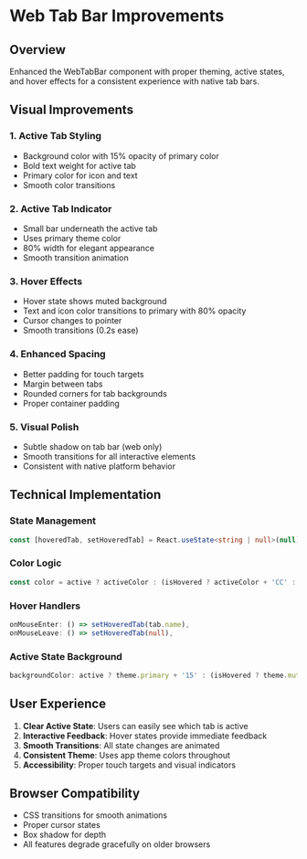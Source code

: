 # Web Tab Bar Improvements

## Overview
Enhanced the WebTabBar component with proper theming, active states, and hover effects for a consistent experience with native tab bars.

## Visual Improvements

### 1. **Active Tab Styling**
- Background color with 15% opacity of primary color
- Bold text weight for active tab
- Primary color for icon and text
- Smooth color transitions

### 2. **Active Tab Indicator**
- Small bar underneath the active tab
- Uses primary theme color
- 80% width for elegant appearance
- Smooth transition animation

### 3. **Hover Effects**
- Hover state shows muted background
- Text and icon color transitions to primary with 80% opacity
- Cursor changes to pointer
- Smooth transitions (0.2s ease)

### 4. **Enhanced Spacing**
- Better padding for touch targets
- Margin between tabs
- Rounded corners for tab backgrounds
- Proper container padding

### 5. **Visual Polish**
- Subtle shadow on tab bar (web only)
- Smooth transitions for all interactive elements
- Consistent with native platform behavior

## Technical Implementation

### State Management
```typescript
const [hoveredTab, setHoveredTab] = React.useState<string | null>(null);
```

### Color Logic
```typescript
const color = active ? activeColor : (isHovered ? activeColor + 'CC' : inactiveColor);
```

### Hover Handlers
```typescript
onMouseEnter: () => setHoveredTab(tab.name),
onMouseLeave: () => setHoveredTab(null),
```

### Active State Background
```typescript
backgroundColor: active ? theme.primary + '15' : (isHovered ? theme.muted : 'transparent')
```

## User Experience
1. **Clear Active State**: Users can easily see which tab is active
2. **Interactive Feedback**: Hover states provide immediate feedback
3. **Smooth Transitions**: All state changes are animated
4. **Consistent Theme**: Uses app theme colors throughout
5. **Accessibility**: Proper touch targets and visual indicators

## Browser Compatibility
- CSS transitions for smooth animations
- Proper cursor states
- Box shadow for depth
- All features degrade gracefully on older browsers